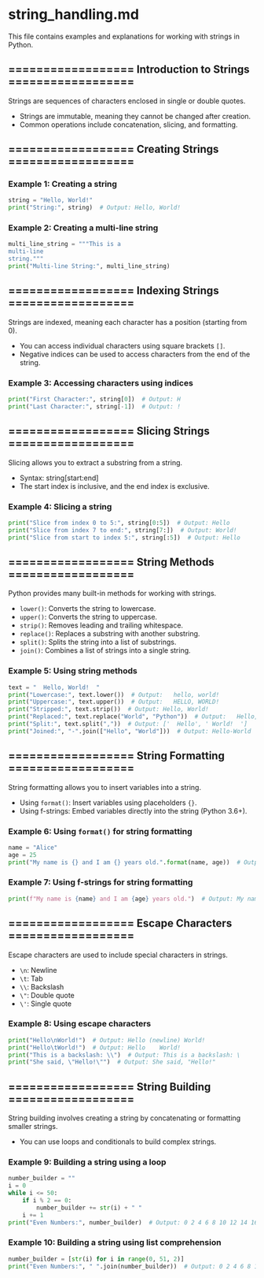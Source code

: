 
# string_handling.md
This file contains examples and explanations for working with strings in Python.

## ================== Introduction to Strings ==================
Strings are sequences of characters enclosed in single or double quotes.
- Strings are immutable, meaning they cannot be changed after creation.
- Common operations include concatenation, slicing, and formatting.

## ================== Creating Strings ==================
### Example 1: Creating a string
```python
string = "Hello, World!"
print("String:", string)  # Output: Hello, World!
```

### Example 2: Creating a multi-line string
```python
multi_line_string = """This is a
multi-line
string."""
print("Multi-line String:", multi_line_string)
```

## ================== Indexing Strings ==================
Strings are indexed, meaning each character has a position (starting from 0).
- You can access individual characters using square brackets `[]`.
- Negative indices can be used to access characters from the end of the string.

### Example 3: Accessing characters using indices
```python
print("First Character:", string[0])  # Output: H
print("Last Character:", string[-1])  # Output: !
```

## ================== Slicing Strings ==================
Slicing allows you to extract a substring from a string.
- Syntax: string[start:end]
- The start index is inclusive, and the end index is exclusive.

### Example 4: Slicing a string
```python
print("Slice from index 0 to 5:", string[0:5])  # Output: Hello
print("Slice from index 7 to end:", string[7:])  # Output: World!
print("Slice from start to index 5:", string[:5])  # Output: Hello
```

## ================== String Methods ==================
Python provides many built-in methods for working with strings.
- `lower()`: Converts the string to lowercase.
- `upper()`: Converts the string to uppercase.
- `strip()`: Removes leading and trailing whitespace.
- `replace()`: Replaces a substring with another substring.
- `split()`: Splits the string into a list of substrings.
- `join()`: Combines a list of strings into a single string.

### Example 5: Using string methods
```python
text = "  Hello, World!  "
print("Lowercase:", text.lower())  # Output:   hello, world!  
print("Uppercase:", text.upper())  # Output:   HELLO, WORLD!  
print("Stripped:", text.strip())  # Output: Hello, World!
print("Replaced:", text.replace("World", "Python"))  # Output:   Hello, Python!  
print("Split:", text.split(","))  # Output: ['  Hello', ' World!  ']
print("Joined:", "-".join(["Hello", "World"]))  # Output: Hello-World
```

## ================== String Formatting ==================
String formatting allows you to insert variables into a string.
- Using `format()`: Insert variables using placeholders `{}`.
- Using f-strings: Embed variables directly into the string (Python 3.6+).

### Example 6: Using `format()` for string formatting
```python
name = "Alice"
age = 25
print("My name is {} and I am {} years old.".format(name, age))  # Output: My name is Alice and I am 25 years old.
```

### Example 7: Using f-strings for string formatting
```python
print(f"My name is {name} and I am {age} years old.")  # Output: My name is Alice and I am 25 years old.
```

## ================== Escape Characters ==================
Escape characters are used to include special characters in strings.
- `\n`: Newline
- `\t`: Tab
- `\\`: Backslash
- `\"`: Double quote
- `\'`: Single quote

### Example 8: Using escape characters
```python
print("Hello\nWorld!")  # Output: Hello (newline) World!
print("Hello\tWorld!")  # Output: Hello    World!
print("This is a backslash: \\")  # Output: This is a backslash: \
print("She said, \"Hello!\"")  # Output: She said, "Hello!"
```

## ================== String Building ==================
String building involves creating a string by concatenating or formatting smaller strings.
- You can use loops and conditionals to build complex strings.

### Example 9: Building a string using a loop
```python
number_builder = ""
i = 0
while i <= 50:
    if i % 2 == 0:
        number_builder += str(i) + " "
    i += 1
print("Even Numbers:", number_builder)  # Output: 0 2 4 6 8 10 12 14 16 18 20 22 24 26 28 30 32 34 36 38 40 42 44 46 48 50
```

### Example 10: Building a string using list comprehension
```python
number_builder = [str(i) for i in range(0, 51, 2)]
print("Even Numbers:", " ".join(number_builder))  # Output: 0 2 4 6 8 10 12 14 16 18 20 22 24 26 28 30 32 34 36 38 40 42 44 46 48 50
```
